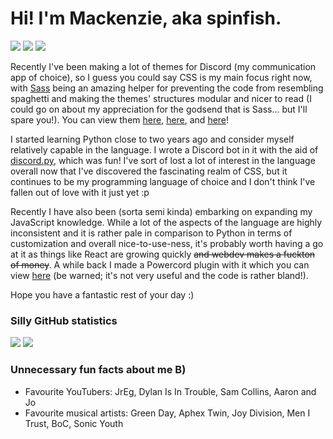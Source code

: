# Hi! I'm Mackenzie, aka spinfish.

![][views] ![][pronouns] ![][discord]

Recently I've been making a lot of themes for Discord (my communication app of choice), so I guess you could say CSS is my main focus right now, with [Sass][ily sass] being an amazing helper for preventing the code from resembling spaghetti and making the themes' structures modular and nicer to read (I could go on about my appreciation for the godsend that is Sass... but I'll spare you!). You can view them [here][kaleidoscope], [here][Midnight Candy], and [here][midnightcord]!

I started learning Python close to two years ago and consider myself relatively capable in the language. I wrote a Discord bot in it with the aid of [discord.py][dpy], which was fun! I've sort of lost a lot of interest in the language overall now that I've discovered the fascinating realm of CSS, but it continues to be my programming language of choice and I don't think I've fallen out of love with it just yet :p

Recently I have also been (sorta semi kinda) embarking on expanding my JavaScript knowledge. While a lot of the aspects of the language are highly inconsistent and it is rather pale in comparison to Python in terms of customization and overall nice-to-use-ness, it's probably worth having a go at it as things like React are growing quickly ~~and webdev makes a fuckton of money~~. A while back I made a Powercord plugin with it which you can view [here][yawn] (be warned; it's not very useful and the code is rather bland!).

Hope you have a fantastic rest of your day :)

<!-- Unfortunately there was no way to make this look nicer under the other so bye bye...
-->

### Silly GitHub statistics
<img src="https://github-readme-stats.vercel.app/api/top-langs/?username=spinfish&theme=radical&hide_border=true&layout=compact">
<img src="https://github-readme-stats.vercel.app/api?username=spinfish&theme=radical&hide_border=true&show_icons=true">

### Unnecessary fun facts about me B)
- Favourite YouTubers: JrEg, Dylan Is In Trouble, Sam Collins, Aaron and Jo
- Favourite musical artists: Green Day, Aphex Twin, Joy Division, Men I Trust, BoC, Sonic Youth

[views]: https://komarev.com/ghpvc/?username=spinfish&label=profile+views&color=ff1493
[pronouns]: https://img.shields.io/badge/pronouns-they%2Fthem-ff1493
[discord]: https://img.shields.io/badge/discord-mackenzie%230173-ff1493
[kaleidoscope]: https://github.com/spinfish/kaleidoscope "The one I'm most proud of and use on a daily basis"
[midnight candy]: https://github.com/spinfish/midnight-candy-powercord 'Based on the ST3 theme I made of the same name'
[midnightcord]: https://github.com/spinfish/midnightcord 'A simple midnight theme'
[ily sass]: https://sass-lang.com 'Thank God for you honestly ❤️'
[dpy]: https://github.com/Rapptz/discord.py 'Very useful library for Discord bot making, highly recommend!!'
[yawn]: https://github.com/spinfish/bored-powercord-plugin "I suppose you could say the irony of that is I made it when I was extremely bored"
